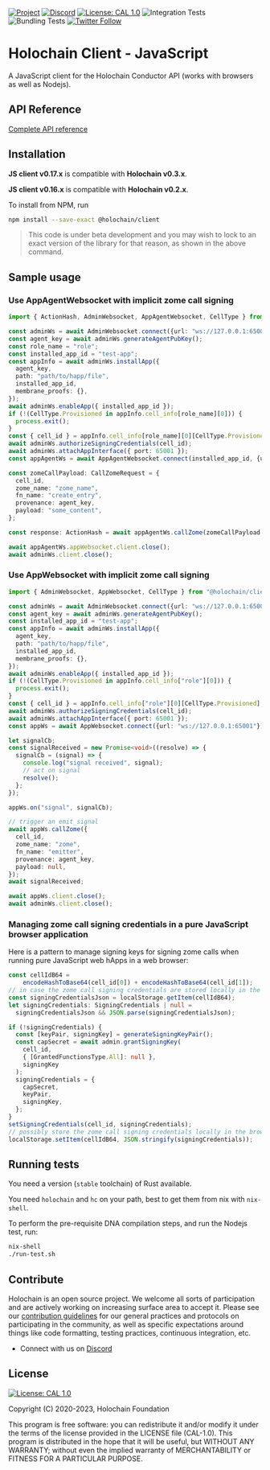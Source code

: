 [![Project](https://img.shields.io/badge/Project-Holochain-blue.svg?style=flat-square)](http://holochain.org/)
[![Discord](https://img.shields.io/badge/Discord-DEV.HC-blue.svg?style=flat-square)](https://discord.gg/k55DS5dmPH)
[![License: CAL 1.0](https://img.shields.io/badge/License-CAL%201.0-blue.svg)](https://github.com/holochain/cryptographic-autonomy-license)
![Integration Tests](https://github.com/holochain/holochain-client-js/actions/workflows/integration-test.yml/badge.svg?branch=main)
![Bundling Tests](https://github.com/holochain/holochain-client-js/actions/workflows/bundling-test.yml/badge.svg?branch=main)
[![Twitter Follow](https://img.shields.io/twitter/follow/holochain.svg?style=social&label=Follow)](https://twitter.com/holochain)

# Holochain Client - JavaScript

A JavaScript client for the Holochain Conductor API (works with browsers as well as Nodejs).

## API Reference

[Complete API reference](./docs/client.md)

## Installation

**JS client v0.17.x** is compatible with **Holochain v0.3.x**.

**JS client v0.16.x** is compatible with **Holochain v0.2.x**.

To install from NPM, run
```bash
npm install --save-exact @holochain/client
```

> This code is under beta development and you may wish to lock to an exact version of the library for that reason, as shown in the above command.

## Sample usage

### Use AppAgentWebsocket with implicit zome call signing
```typescript
import { ActionHash, AdminWebsocket, AppAgentWebsocket, CellType } from "@holochain/client";

const adminWs = await AdminWebsocket.connect({url: "ws://127.0.0.1:65000"});
const agent_key = await adminWs.generateAgentPubKey();
const role_name = "role";
const installed_app_id = "test-app";
const appInfo = await adminWs.installApp({
  agent_key,
  path: "path/to/happ/file",
  installed_app_id,
  membrane_proofs: {},
});
await adminWs.enableApp({ installed_app_id });
if (!(CellType.Provisioned in appInfo.cell_info[role_name][0])) {
  process.exit();
}
const { cell_id } = appInfo.cell_info[role_name][0][CellType.Provisioned];
await adminWs.authorizeSigningCredentials(cell_id);
await adminWs.attachAppInterface({ port: 65001 });
const appAgentWs = await AppAgentWebsocket.connect(installed_app_id, {url: "ws://127.0.0.1:65001"});

const zomeCallPayload: CallZomeRequest = {
  cell_id,
  zome_name: "zome_name",
  fn_name: "create_entry",
  provenance: agent_key,
  payload: "some_content",
};

const response: ActionHash = await appAgentWs.callZome(zomeCallPayload, 30000);

await appAgentWs.appWebsocket.client.close();
await adminWs.client.close();
```

### Use AppWebsocket with implicit zome call signing
```typescript
import { AdminWebsocket, AppWebsocket, CellType } from "@holochain/client";

const adminWs = await AdminWebsocket.connect({url: "ws://127.0.0.1:65000"});
const agent_key = await adminWs.generateAgentPubKey();
const installed_app_id = "test-app";
const appInfo = await adminWs.installApp({
  agent_key,
  path: "path/to/happ/file",
  installed_app_id,
  membrane_proofs: {},
});
await adminWs.enableApp({ installed_app_id });
if (!(CellType.Provisioned in appInfo.cell_info["role"][0])) {
  process.exit();
}
const { cell_id } = appInfo.cell_info["role"][0][CellType.Provisioned];
await adminWs.authorizeSigningCredentials(cell_id);
await adminWs.attachAppInterface({ port: 65001 });
const appWs = await AppWebsocket.connect({url: "ws://127.0.0.1:65001"});

let signalCb;
const signalReceived = new Promise<void>((resolve) => {
  signalCb = (signal) => {
    console.log("signal received", signal);
    // act on signal
    resolve();
  };
});

appWs.on("signal", signalCb);

// trigger an emit_signal
await appWs.callZome({
  cell_id,
  zome_name: "zome",
  fn_name: "emitter",
  provenance: agent_key,
  payload: null,
});
await signalReceived;

await appWs.client.close();
await adminWs.client.close();
```

### Managing zome call signing credentials in a pure JavaScript browser application

Here is a pattern to manage signing keys for signing zome calls when running pure JavaScript web hApps in a web browser:
```typescript
const cellIdB64 =
    encodeHashToBase64(cell_id[0]) + encodeHashToBase64(cell_id[1]);
// in case the zome call signing credentials are stored locally in the browser
const signingCredentialsJson = localStorage.getItem(cellIdB64);
let signingCredentials: SigningCredentials | null =
  signingCredentialsJson && JSON.parse(signingCredentialsJson);

if (!signingCredentials) {
  const [keyPair, signingKey] = generateSigningKeyPair();
  const capSecret = await admin.grantSigningKey(
    cell_id,
    { [GrantedFunctionsType.All]: null },
    signingKey
  );
  signingCredentials = {
    capSecret,
    keyPair,
    signingKey,
  };
}
setSigningCredentials(cell_id, signingCredentials);
// possibly store the zome call signing credentials locally in the browser
localStorage.setItem(cellIdB64, JSON.stringify(signingCredentials));
```

## Running tests

You need a version (`stable` toolchain) of Rust available.

You need `holochain` and `hc` on your path, best to get them from nix with `nix-shell`.

To perform the pre-requisite DNA compilation steps, and run the Nodejs test, run:
```bash
nix-shell
./run-test.sh
```

## Contribute

Holochain is an open source project.  We welcome all sorts of participation and are actively working on increasing surface area to accept it.  Please see our [contribution guidelines](/CONTRIBUTING.md) for our general practices and protocols on participating in the community, as well as specific expectations around things like code formatting, testing practices, continuous integration, etc.

* Connect with us on [Discord](https://discord.gg/k55DS5dmPH)

## License

 [![License: CAL 1.0](https://img.shields.io/badge/License-CAL%201.0-blue.svg)](https://github.com/holochain/cryptographic-autonomy-license)

Copyright (C) 2020-2023, Holochain Foundation

This program is free software: you can redistribute it and/or modify it under the terms of the license
provided in the LICENSE file (CAL-1.0).  This program is distributed in the hope that it will be useful,
but WITHOUT ANY WARRANTY; without even the implied warranty of MERCHANTABILITY or FITNESS FOR A PARTICULAR
PURPOSE.
